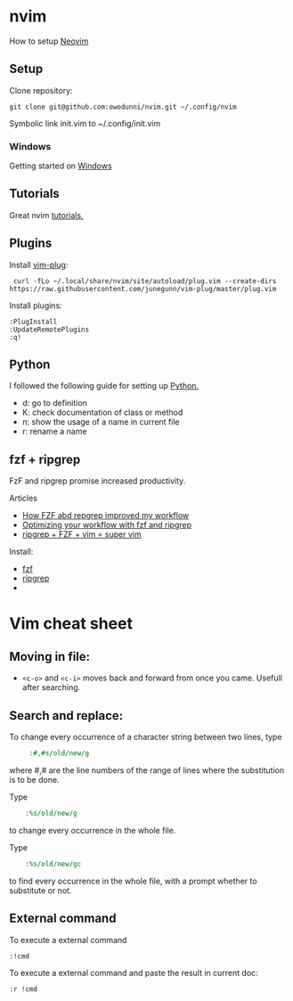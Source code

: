 # nvim
How to setup [Neovim](https://neovim.io/)

## Setup

Clone repository:
```
git clone git@github.com:owodunni/nvim.git ~/.config/nvim
```

Symbolic link init.vim to ~/.config/init.vim

### Windows
Getting started on [Windows](https://jdhao.github.io/2018/11/15/neovim_configuration_windows/)


## Tutorials

Great nvim [tutorials.](https://www.gilesorr.com/blog/vim-tips-intro.html)

## Plugins

Install [vim-plug](https://github.com/junegunn/vim-plug):
```
 curl -fLo ~/.local/share/nvim/site/autoload/plug.vim --create-dirs https://raw.githubusercontent.com/junegunn/vim-plug/master/plug.vim
```

Install plugins:
```
:PlugInstall
:UpdateRemotePlugins
:q!
```

## Python
I followed the following guide for setting up [Python.](https://jdhao.github.io/2018/12/24/centos_nvim_install_use_guide_en/)

* <leader>d: go to definition
* K: check documentation of class or method
* <leader>n: show the usage of a name in current file
* <leader>r: rename a name

## fzf + ripgrep
FzF and ripgrep promise increased productivity.

Articles
* [How FZF abd repgrep improved my workflow](https://medium.com/@sidneyliebrand/how-fzf-and-ripgrep-improved-my-workflow-61c7ca212861)
* [Optimizing your workflow with fzf and ripgrep](https://dev.to/hayden/optimizing-your-workflow-with-fzf-ripgrep-2eai)
* [ripgrep + FZF + vim = super vim](https://praveendhawan.hashnode.dev/ripgrep-fzf-vim-super-vim-473e8607ff90)

Install:
* [fzf](https://github.com/junegunn/fzf)
* [ripgrep](https://github.com/BurntSushi)
*
# Vim cheat sheet

## Moving in file:
* `<c-o>` and `<c-i>` moves back and forward from once you came. Usefull after searching.

## Search and replace:

To change every occurrence of a character string between two lines, type
~~~ cmd
     :#,#s/old/new/g
~~~
where #,# are the line numbers of the range of lines where the substitution is to be done.

Type
~~~ cmd
    :%s/old/new/g
~~~
to change every occurrence in the whole file.

Type
~~~ cmd
    :%s/old/new/gc
~~~
to find every occurrence in the whole file, with a prompt whether to substitute or not.

## External command

To execute a external command
```
:!cmd
```

To execute a external command and paste the result in current doc:
```
:r !cmd
```

